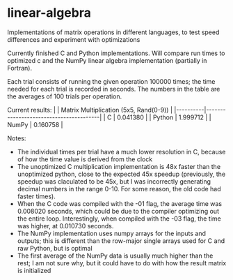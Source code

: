 # linear-algebra
Implementations of matrix operations in different languages, to test speed differences and experiment with optimizations

Currently finished C and Python implementations. 
Will compare run times to optimized c and the NumPy linear algebra implementation (partially in Fortran).

Each trial consists of running the given operation 100000 times; the time needed for each trial is recorded in seconds.
The numbers in the table are the averages of 100 trials per operation.

Current results:
|          | Matrix Multiplication (5x5, Rand(0-9)) |
|----------|----------------------------------------|
| C        | 0.041380                               |
| Python   | 1.999712                               |
| NumPy    | 0.160758                               |

Notes:
- The individual times per trial have a much lower resolution in C, because of how the time value is derived from the clock
- The unoptimized C multiplication implementation is 48x faster than the unoptimized python, close to the expected 45x speedup (previously, the speedup was claculated to be 45x, but I was incorrectly generating decimal numbers in the range 0-10. For some reason, the old code had faster times).
- When the C code was compiled with the -01 flag, the average time was 0.008020 seconds, which could be due to the compiler optimizing out the entire loop. Interestingly, when compiled with the -03 flag, the time was higher, at 0.010730 seconds.
- The NumPy implementation uses numpy arrays for the inputs and outputs; this is different than the row-major single arrays used for C and raw Python, but is optimal
- The first average of the NumPy data is usually much higher than the rest; I am not sure why, but it could have to do with how the result matrix is initialized



